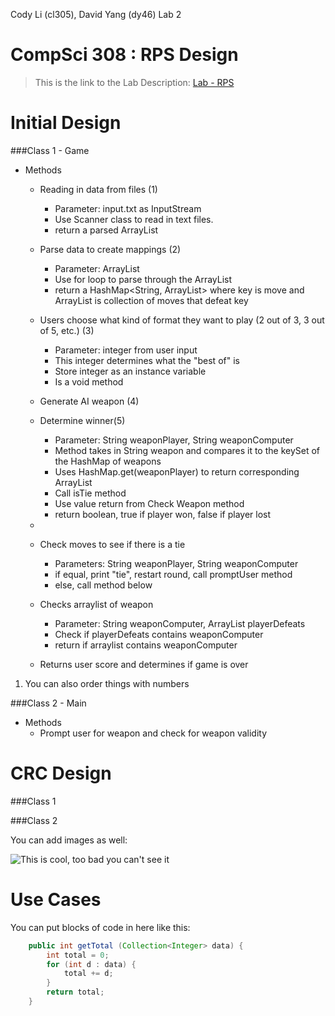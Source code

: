 Cody Li (cl305), David Yang (dy46) 
Lab 2 

CompSci 308 : RPS Design
===================

> This is the link to the Lab Description: 
[Lab - RPS](http://www.cs.duke.edu/courses/compsci308/spring16/classwork/02_design_rps/index.php)

Initial Design
=======

###Class 1 - Game

* Methods
	* Reading in data from files (1)
		* Parameter: input.txt as InputStream
		* Use Scanner class to read in text files. 
		* return a parsed ArrayList<String>

	* Parse data to create mappings (2)
		* Parameter: ArrayList<String>
		* Use for loop to parse through the ArrayList<String>
		* return a HashMap<String, ArrayList<String>> where key is move and ArrayList is collection of moves that defeat key

	* Users choose what kind of format they want to play (2 out of 3, 3 out of 5, etc.) (3)
		* Parameter: integer from user input
		* This integer determines what the "best of" is
		* Store integer as an instance variable
		* Is a void method 
	* Generate AI weapon (4)

	* Determine winner(5) 
		* Parameter: String weaponPlayer, String weaponComputer
		* Method takes in String weapon and compares it to the keySet of the HashMap of weapons
		* Uses HashMap.get(weaponPlayer) to return corresponding ArrayList
		* Call isTie method
		* Use value return from Check Weapon method 
		* return boolean, true if player won, false if player lost 

	* 

	* Check moves to see if there is a tie
		* Parameters: String weaponPlayer, String weaponComputer
		* if equal, print "tie", restart round, call promptUser method
		* else, call method below

	* Checks arraylist of weapon
		* Parameter: String weaponComputer, ArrayList<String> playerDefeats
		* Check if playerDefeats contains weaponComputer
		* return if arraylist contains weaponComputer

	
	* Returns user score and determines if game is over

1. You can also order things with numbers


###Class 2 - Main 

* Methods
	*  Prompt user for weapon and check for weapon validity 


CRC Design
=======

###Class 1


###Class 2

You can add images as well:

![This is cool, too bad you can't see it](crc-example.png "Our CRC cards")


Use Cases
=======

You can put blocks of code in here like this:
```java
    public int getTotal (Collection<Integer> data) {
        int total = 0;
        for (int d : data) {
            total += d;
        }
        return total;
    }
```

